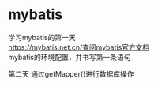 # mybatis

学习mybatis的第一天<br>
https://mybatis.net.cn/查阅mybatis官方文档<br>
mybatis的环境配置，并书写第一条语句<br>

第二天
通过getMapper()进行数据库操作
